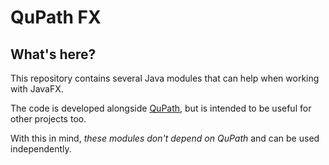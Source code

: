 # QuPath FX

## What's here?

This repository contains several Java modules that can help when working with JavaFX.

The code is developed alongside [QuPath](https://qupath.github.io), but is intended to be useful for other projects too.

With this in mind, *these modules don't depend on QuPath* and can be used independently.